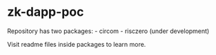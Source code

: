 # zk-dapp-poc

Repository has two packages:
    - circom
    - risczero (under development)

Visit readme files inside packages to learn more.
